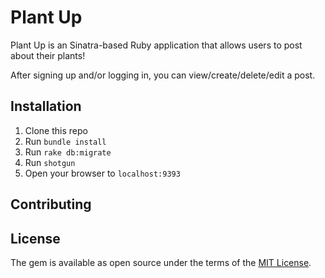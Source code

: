 # Plant Up

Plant Up is an Sinatra-based Ruby application that allows users to post about their plants!

After signing up and/or logging in, you can view/create/delete/edit a post.


## Installation

1. Clone this repo
2. Run `bundle install`
3. Run `rake db:migrate`
4. Run `shotgun`
5. Open your browser to `localhost:9393`

## Contributing 



## License

The gem is available as open source under the terms  of the [MIT License](https://opensource.org/licenses/MIT).

